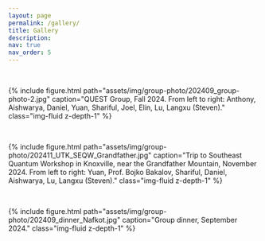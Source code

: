 ```yaml
---
layout: page
permalink: /gallery/
title: Gallery
description: 
nav: true
nav_order: 5
---
```




<p>&nbsp;</p>

<div class="row justify-content-sm-left">
    <div class="col-sm-9 mt-4 mt-md-0">
        {% include figure.html path="assets/img/group-photo/202409_group-photo-2.jpg" caption="QUEST Group, Fall 2024. From left to right: Anthony, Aishwarya, Daniel, Yuan, Shariful, Joel, Elin, Lu, Langxu (Steven)." class="img-fluid z-depth-1" %}
    </div>
</div>

<p>&nbsp;</p>


<div class="row justify-content-sm-left">
    <div class="col-sm-9 mt-4 mt-md-0">
        {% include figure.html path="assets/img/group-photo/202411_UTK_SEQW_Grandfather.jpg" caption="Trip to Southeast Quantum Workshop in Knoxville, near the Grandfather Mountain, November 2024. From left to right: Yuan, Prof. Bojko Bakalov, Shariful, Daniel, Aishwarya, Lu, Langxu (Steven)." class="img-fluid z-depth-1" %}
    </div>
</div>


<p>&nbsp;</p>

<div class="row justify-content-sm-left">
    <div class="col-sm-9 mt-4 mt-md-0">
        {% include figure.html path="assets/img/group-photo/202409_dinner_Nafkot.jpg" caption="Group dinner, September 2024." class="img-fluid z-depth-1" %}
    </div>
</div>

